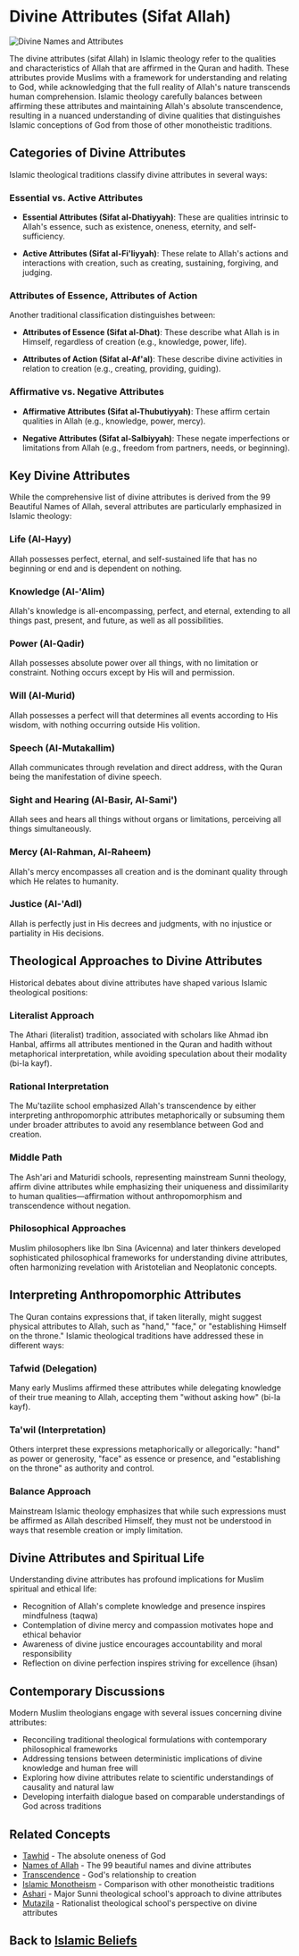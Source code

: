 # Divine Attributes (Sifat Allah)

![Divine Names and Attributes](divine_attributes.jpg)

The divine attributes (sifat Allah) in Islamic theology refer to the qualities and characteristics of Allah that are affirmed in the Quran and hadith. These attributes provide Muslims with a framework for understanding and relating to God, while acknowledging that the full reality of Allah's nature transcends human comprehension. Islamic theology carefully balances between affirming these attributes and maintaining Allah's absolute transcendence, resulting in a nuanced understanding of divine qualities that distinguishes Islamic conceptions of God from those of other monotheistic traditions.

## Categories of Divine Attributes

Islamic theological traditions classify divine attributes in several ways:

### Essential vs. Active Attributes

- **Essential Attributes (Sifat al-Dhatiyyah)**: These are qualities intrinsic to Allah's essence, such as existence, oneness, eternity, and self-sufficiency.
  
- **Active Attributes (Sifat al-Fi'liyyah)**: These relate to Allah's actions and interactions with creation, such as creating, sustaining, forgiving, and judging.

### Attributes of Essence, Attributes of Action

Another traditional classification distinguishes between:

- **Attributes of Essence (Sifat al-Dhat)**: These describe what Allah is in Himself, regardless of creation (e.g., knowledge, power, life).
  
- **Attributes of Action (Sifat al-Af'al)**: These describe divine activities in relation to creation (e.g., creating, providing, guiding).

### Affirmative vs. Negative Attributes

- **Affirmative Attributes (Sifat al-Thubutiyyah)**: These affirm certain qualities in Allah (e.g., knowledge, power, mercy).
  
- **Negative Attributes (Sifat al-Salbiyyah)**: These negate imperfections or limitations from Allah (e.g., freedom from partners, needs, or beginning).

## Key Divine Attributes

While the comprehensive list of divine attributes is derived from the 99 Beautiful Names of Allah, several attributes are particularly emphasized in Islamic theology:

### Life (Al-Hayy)

Allah possesses perfect, eternal, and self-sustained life that has no beginning or end and is dependent on nothing.

### Knowledge (Al-'Alim)

Allah's knowledge is all-encompassing, perfect, and eternal, extending to all things past, present, and future, as well as all possibilities.

### Power (Al-Qadir)

Allah possesses absolute power over all things, with no limitation or constraint. Nothing occurs except by His will and permission.

### Will (Al-Murid)

Allah possesses a perfect will that determines all events according to His wisdom, with nothing occurring outside His volition.

### Speech (Al-Mutakallim)

Allah communicates through revelation and direct address, with the Quran being the manifestation of divine speech.

### Sight and Hearing (Al-Basir, Al-Sami')

Allah sees and hears all things without organs or limitations, perceiving all things simultaneously.

### Mercy (Al-Rahman, Al-Raheem)

Allah's mercy encompasses all creation and is the dominant quality through which He relates to humanity.

### Justice (Al-'Adl)

Allah is perfectly just in His decrees and judgments, with no injustice or partiality in His decisions.

## Theological Approaches to Divine Attributes

Historical debates about divine attributes have shaped various Islamic theological positions:

### Literalist Approach

The Athari (literalist) tradition, associated with scholars like Ahmad ibn Hanbal, affirms all attributes mentioned in the Quran and hadith without metaphorical interpretation, while avoiding speculation about their modality (bi-la kayf).

### Rational Interpretation

The Mu'tazilite school emphasized Allah's transcendence by either interpreting anthropomorphic attributes metaphorically or subsuming them under broader attributes to avoid any resemblance between God and creation.

### Middle Path

The Ash'ari and Maturidi schools, representing mainstream Sunni theology, affirm divine attributes while emphasizing their uniqueness and dissimilarity to human qualities—affirmation without anthropomorphism and transcendence without negation.

### Philosophical Approaches

Muslim philosophers like Ibn Sina (Avicenna) and later thinkers developed sophisticated philosophical frameworks for understanding divine attributes, often harmonizing revelation with Aristotelian and Neoplatonic concepts.

## Interpreting Anthropomorphic Attributes

The Quran contains expressions that, if taken literally, might suggest physical attributes to Allah, such as "hand," "face," or "establishing Himself on the throne." Islamic theological traditions have addressed these in different ways:

### Tafwid (Delegation)

Many early Muslims affirmed these attributes while delegating knowledge of their true meaning to Allah, accepting them "without asking how" (bi-la kayf).

### Ta'wil (Interpretation)

Others interpret these expressions metaphorically or allegorically: "hand" as power or generosity, "face" as essence or presence, and "establishing on the throne" as authority and control.

### Balance Approach

Mainstream Islamic theology emphasizes that while such expressions must be affirmed as Allah described Himself, they must not be understood in ways that resemble creation or imply limitation.

## Divine Attributes and Spiritual Life

Understanding divine attributes has profound implications for Muslim spiritual and ethical life:

- Recognition of Allah's complete knowledge and presence inspires mindfulness (taqwa)
- Contemplation of divine mercy and compassion motivates hope and ethical behavior
- Awareness of divine justice encourages accountability and moral responsibility
- Reflection on divine perfection inspires striving for excellence (ihsan)

## Contemporary Discussions

Modern Muslim theologians engage with several issues concerning divine attributes:

- Reconciling traditional theological formulations with contemporary philosophical frameworks
- Addressing tensions between deterministic implications of divine knowledge and human free will
- Exploring how divine attributes relate to scientific understandings of causality and natural law
- Developing interfaith dialogue based on comparable understandings of God across traditions

## Related Concepts

- [Tawhid](./tawhid.md) - The absolute oneness of God
- [Names of Allah](./names_of_allah.md) - The 99 beautiful names and divine attributes
- [Transcendence](./transcendence.md) - God's relationship to creation
- [Islamic Monotheism](./islamic_monotheism.md) - Comparison with other monotheistic traditions
- [Ashari](./ashari.md) - Major Sunni theological school's approach to divine attributes
- [Mutazila](./mutazila.md) - Rationalist theological school's perspective on divine attributes

## Back to [Islamic Beliefs](./README.md)
